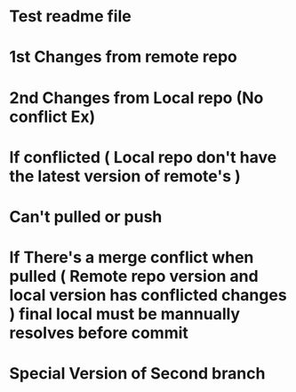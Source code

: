 # Test readme file

# 1st Changes from remote repo

# 2nd Changes from Local repo (No conflict Ex)
# If conflicted ( Local repo don't have the latest version of remote's )
# Can't pulled or push
# If There's a merge conflict when pulled ( Remote repo version and local version has conflicted changes ) final local must be mannually resolves before commit

# Special Version of Second branch
